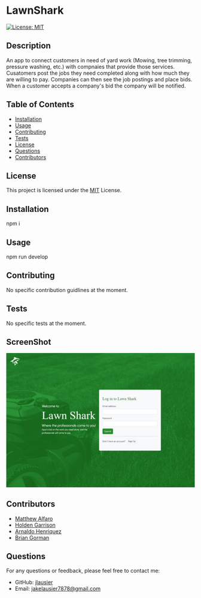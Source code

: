 # LawnShark
  [![License: MIT](https://img.shields.io/badge/License-MIT-yellow.svg)](https://opensource.org/licenses/MIT)

  ## Description
  An app to connect customers in need of yard work (Mowing, tree trimming, pressure washing, etc.) with compnaies that provide those services. Cusatomers post the jobs they need completed along with how much they are willing to pay. Companies can then see the job postings and place bids. When a customer accepts a company's bid the company will be notified.
  
  ## Table of Contents
  - [Installation](#installation)
  - [Usage](#usage)
  - [Contributing](#contributing)
  - [Tests](#tests)
  - [License](#license)
  - [Questions](#questions)
  - [Contributors](#contributors)
  ## License

This project is licensed under the [MIT](https://opensource.org/licenses/MIT) License.
  
  ## Installation
  npm i
  
  ## Usage
  npm run develop
  
  ## Contributing
  No specific contribution guidlines at the moment.
  
  ## Tests
  No specific tests at the moment.

  ## ScreenShot
  ![Screenshot](/client/public/images/localhost_5173_welcome.png)

  ## Contributors
  - [Matthew Alfaro](https://github.com/alfaro-matttthew)
  - [Holden Garrison](https://github.com/holdenmg)
  - [Arnaldo Henriquez](https://github.com/arnald18)
  - [Brian Gorman](https://github.com/gormanbrian)

  ## Questions
  For any questions or feedback, please feel free to contact me:
  - GitHub: [jlausier](https://github.com/jlausier)
  - Email: jakelausier7878@gmail.com
  